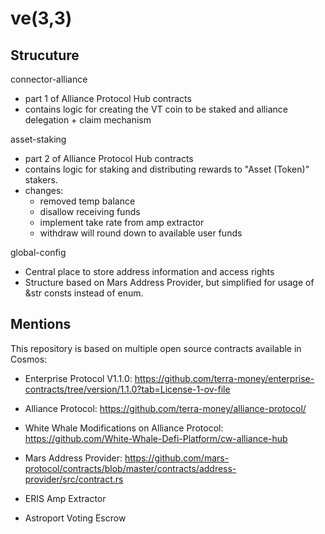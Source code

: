 # ve(3,3)

## Strucuture

connector-alliance

- part 1 of Alliance Protocol Hub contracts
- contains logic for creating the VT coin to be staked and alliance delegation + claim mechanism

asset-staking

- part 2 of Alliance Protocol Hub contracts
- contains logic for staking and distributing rewards to "Asset (Token)" stakers.
- changes:
  - removed temp balance
  - disallow receiving funds
  - implement take rate from amp extractor
  - withdraw will round down to available user funds

global-config

- Central place to store address information and access rights
- Structure based on Mars Address Provider, but simplified for usage of &str consts instead of enum.

## Mentions

This repository is based on multiple open source contracts available in Cosmos:

- Enterprise Protocol V1.1.0: <https://github.com/terra-money/enterprise-contracts/tree/version/1.1.0?tab=License-1-ov-file>

- Alliance Protocol: <https://github.com/terra-money/alliance-protocol/>

- White Whale Modifications on Alliance Protocol: <https://github.com/White-Whale-Defi-Platform/cw-alliance-hub>

- Mars Address Provider: <https://github.com/mars-protocol/contracts/blob/master/contracts/address-provider/src/contract.rs>

- ERIS Amp Extractor

- Astroport Voting Escrow
